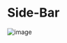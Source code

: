 # Side-Bar

![image](https://user-images.githubusercontent.com/107784718/184496133-d82aa48f-2ce5-4ab2-9316-6276b9db0271.png)
